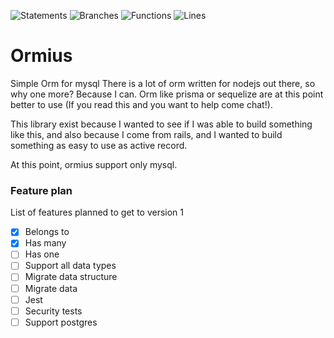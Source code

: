 ![Statements](https://img.shields.io/badge/statements-80.58%25-yellow.svg?style=flat)
![Branches](https://img.shields.io/badge/branches-71.92%25-red.svg?style=flat)
![Functions](https://img.shields.io/badge/functions-78.57%25-red.svg?style=flat)
![Lines](https://img.shields.io/badge/lines-80.95%25-yellow.svg?style=flat)
# Ormius
Simple Orm for mysql
There is a lot of orm written for nodejs out there, so why one more? Because I can.
Orm like prisma or sequelize are at this point better to use (If you read this and you want to help come chat!).

This library exist because I wanted to see if I was able to build something like this, and also because I come from rails, and I wanted to build something as easy to use as active record.

At this point, ormius support only mysql.

### Feature plan
List of features planned to get to version 1

- [X] Belongs to
- [X] Has many
- [ ] Has one
- [ ] Support all data types
- [ ] Migrate data structure
- [ ] Migrate data
- [ ] Jest
- [ ] Security tests
- [ ] Support postgres

